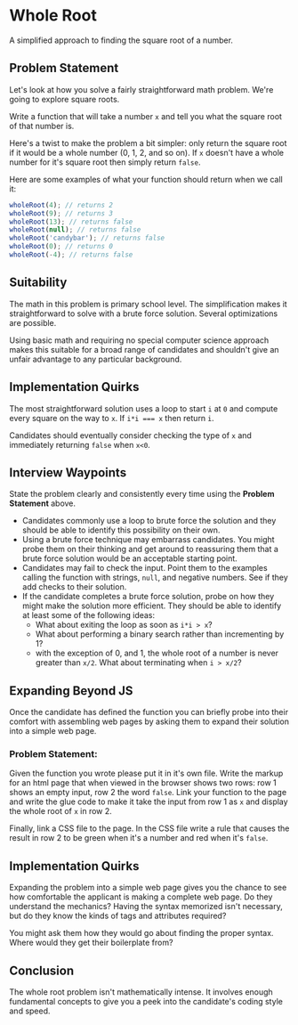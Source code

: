 # Whole Root

A simplified approach to finding the square root of a number.

## Problem Statement

Let's look at how you solve a fairly straightforward math problem. We're going to explore square roots.

Write a function that will take a number `x` and tell you what the square root of that number is.

Here's a twist to make the problem a bit simpler: only return the square root if it would be a whole number (0, 1, 2, and so on). If `x` doesn't have a whole number for it's square root then simply return `false`.

Here are some examples of what your function should return when we call it:

```javascript
wholeRoot(4); // returns 2
wholeRoot(9); // returns 3
wholeRoot(13); // returns false
wholeRoot(null); // returns false
wholeRoot('candybar'); // returns false
wholeRoot(0); // returns 0
wholeRoot(-4); // returns false
```

## Suitability

The math in this problem is primary school level. The simplification makes it straightforward to solve with a brute force solution. Several optimizations are possible. 

Using basic math and requiring no special computer science approach makes this suitable for a broad range of candidates and shouldn't give an unfair advantage to any particular background.

## Implementation Quirks

The most straightforward solution uses a loop to start `i` at `0` and compute every square on the way to `x`. If `i*i === x` then return `i`. 

Candidates should eventually consider checking the type of `x` and immediately returning `false` when `x<0`.

## Interview Waypoints

State the problem clearly and consistently every time using the **Problem Statement** above. 

+ Candidates commonly use a loop to brute force the solution and they should be able to identify this possibility on their own. 
+ Using a brute force technique may embarrass candidates.  You might probe them on their thinking and get around to reassuring them that a brute force solution would be an acceptable starting point.
+ Candidates may fail to check the input. Point them to the examples calling the function with strings, `null`, and negative numbers.  See if they add checks to their solution.
+ If the candidate completes a brute force solution, probe on how they might make the solution more efficient. They should be able to identify at least some of the following ideas:
    + What about exiting the loop as soon as `i*i > x`?
    + What about performing a binary search rather than incrementing by 1?
    + with the  exception of 0, and 1, the whole root of a number is never greater than `x/2`. What about terminating when `i > x/2`?

## Expanding Beyond JS

Once the candidate has defined the function you can briefly probe into their comfort with assembling web pages by asking them to expand their solution into a simple web page.

### Problem Statement:

Given the function you wrote please put it in it's own file. Write the markup for an html page that when viewed in the browser shows two rows: row 1 shows an empty input, row 2 the word `false`. Link your function to the page and write the glue code to make it take the input from row 1 as `x` and display the whole root of `x` in row 2.

Finally, link a CSS file to the page. In the CSS file write a rule that causes the result in row 2 to be green when it's a number and red when it's `false`.

## Implementation Quirks

Expanding the problem into a simple web page gives you the chance to see how comfortable the applicant is making a complete web page.  Do they understand the mechanics? Having the syntax memorized isn't necessary, but do they know the kinds of tags and attributes required?

You might ask them how they would go about finding the proper syntax. Where would they get their boilerplate from?

## Conclusion

The whole root problem isn't mathematically intense. It involves enough fundamental concepts to give you a peek into the candidate's coding style and speed.
